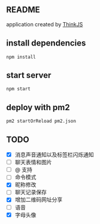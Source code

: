 ## README

application created by [ThinkJS](http://www.thinkjs.org)

## install dependencies

```
npm install
```

## start server

```
npm start
```

## deploy with pm2

```
pm2 startOrReload pm2.json
```

## TODO

- [X] 消息声音通知以及标签栏闪烁通知
- [ ] 聊天表情和图片
- [ ] @ 支持
- [ ] 命令模式
- [X] 昵称修改
- [ ] 聊天记录保存
- [X] 增加二维码网址分享
- [ ] 语音
- [X] 字母头像
